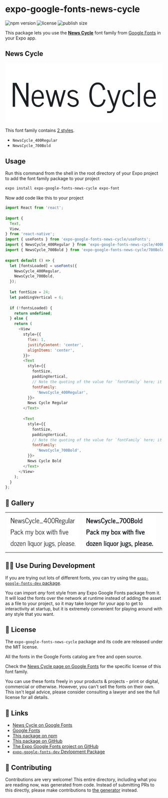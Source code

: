 # expo-google-fonts-news-cycle

![npm version](https://flat.badgen.net/npm/v/expo-google-fonts-news-cycle)
![license](https://flat.badgen.net/github/license/expo/google-fonts)
![publish size](https://flat.badgen.net/packagephobia/install/expo-google-fonts-news-cycle)

This package lets you use the [**News Cycle**](https://fonts.google.com/specimen/News+Cycle) font family from [Google Fonts](https://fonts.google.com/) in your Expo app.

## News Cycle

![News Cycle](./font-family.png)

This font family contains [2 styles](#-gallery).

- `NewsCycle_400Regular`
- `NewsCycle_700Bold`

## Usage

Run this command from the shell in the root directory of your Expo project to add the font family package to your project
```sh
expo install expo-google-fonts-news-cycle expo-font
```

Now add code like this to your project
```js
import React from 'react';

import {
  Text,
  View,
} from 'react-native';
import { useFonts } from 'expo-google-fonts-news-cycle/useFonts';
import { NewsCycle_400Regular } from 'expo-google-fonts-news-cycle/400Regular';
import { NewsCycle_700Bold } from 'expo-google-fonts-news-cycle/700Bold';

export default () => {
  let [fontsLoaded] = useFonts({
    NewsCycle_400Regular,
    NewsCycle_700Bold,
  });

  let fontSize = 24;
  let paddingVertical = 6;

  if (!fontsLoaded) {
    return undefined;
  } else {
    return (
      <View
        style={{
          flex: 1,
          justifyContent: 'center',
          alignItems: 'center',
        }}>
        <Text
          style={{
            fontSize,
            paddingVertical,
            // Note the quoting of the value for `fontFamily` here; it expects a string!
            fontFamily:
              'NewsCycle_400Regular',
          }}>
          News Cycle Regular
        </Text>

        <Text
          style={{
            fontSize,
            paddingVertical,
            // Note the quoting of the value for `fontFamily` here; it expects a string!
            fontFamily:
              'NewsCycle_700Bold',
          }}>
          News Cycle Bold
        </Text>
      </View>
    );
  }
};

```

## 🔡 Gallery


||||
|-|-|-|
|![NewsCycle_400Regular](.//400Regular/NewsCycle_400Regular.ttf.png)|![NewsCycle_700Bold](.//700Bold/NewsCycle_700Bold.ttf.png)|||


## 👩‍💻 Use During Development

If you are trying out lots of different fonts, you can try using the [`expo-google-fonts-dev` package](https://github.com/freeboub/google-fonts/tree/master/font-packages/dev#readme).

You can import *any* font style from any Expo Google Fonts package from it. It will load the fonts
over the network at runtime instead of adding the asset as a file to your project, so it may take longer
for your app to get to interactivity at startup, but it is extremely convenient
for playing around with any style that you want.

## 📖 License

The `expo-google-fonts-news-cycle` package and its code are released under the MIT license.

All the fonts in the Google Fonts catalog are free and open source.

Check the [News Cycle page on Google Fonts](https://fonts.google.com/specimen/News+Cycle) for the specific license of this font family.

You can use these fonts freely in your products & projects - print or digital, commercial or otherwise. However, you can't sell the fonts on their own. This isn't legal advice, please consider consulting a lawyer and see the full license for all details.

## 🔗 Links

- [News Cycle on Google Fonts](https://fonts.google.com/specimen/News+Cycle)
- [Google Fonts](https://fonts.google.com/)
- [This package on npm](https://www.npmjs.com/package/expo-google-fonts-news-cycle)
- [This package on GitHub](https://github.com/freeboub/google-fonts/tree/master/font-packages/news-cycle)
- [The Expo Google Fonts project on GitHub](https://github.com/freeboub/google-fonts)
- [`expo-google-fonts-dev` Devlopment Package](https://github.com/freeboub/google-fonts/tree/master/font-packages/dev)

## 🤝 Contributing

Contributions are very welcome! This entire directory, including what you are reading now, was generated from code. Instead of submitting PRs to this directly, please make contributions to [the generator](https://github.com/freeboub/google-fonts/tree/master/packages/generator) instead.
